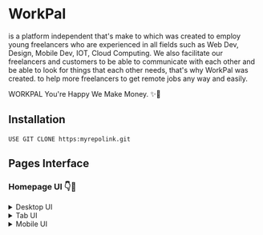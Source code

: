 # WorkPal
is a platform independent that's make to which was created to employ young freelancers who are experienced in all fields such as Web Dev, Design, Mobile Dev, IOT, Cloud Computing. We also facilitate our freelancers and customers to be able to communicate with each other and be able to look for things that each other needs, that's why WorkPal was created.
to help more freelancers to get remote jobs any way and easily.


WORKPAL You're Happy We Make Money. ✨🎉


## Installation

```
USE GIT CLONE https:myrepolink.git
```



## Pages Interface
### Homepage UI 👇👀

<details>
  <summary>Desktop UI</summary>
  <p align="center">
    <img src="resource/image/ui/Homepage-Desktop.png" alt="Home Page Desktop" width="70%">
  </p>
</details>

<details>
  <summary>Tab UI</summary>
  <p align="center">
    <img src="resource/image/ui/Homepage-Tab.png" alt="Home Page Tab" width="50%">
  </p>
</details>

<details>
  <summary>Mobile UI</summary>
  <p align="center">
    <img src="resource/image/ui/Homepage-Mobile.png" alt="Home Page Mobile" width="30%">
  </p>
</details>





